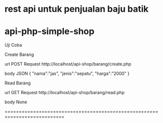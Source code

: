 # rest api untuk penjualan baju batik

# api-php-simple-shop

Uji Coba

Create Barang

url POST Request
http://localhost/api-shop/barang/create.php

body JSON
{
    "nama":"jas",
    "jenis":"sepatu",
    "harga":"2000"
}

Read Barang

url GET Request
http://localhost/api-shop/barang/read.php

body None

===========================================================================
